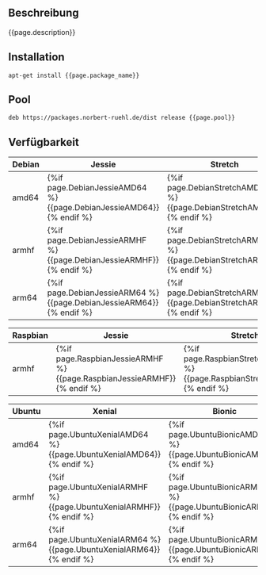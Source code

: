 ## Beschreibung

{{page.description}}


## Installation
```
apt-get install {{page.package_name}}
```

## Pool
```
deb https://packages.norbert-ruehl.de/dist release {{page.pool}}
```


## Verfügbarkeit


| Debian | Jessie | Stretch | Buster |
|--------|--------|---------|--------|
| amd64  |    {%if page.DebianJessieAMD64 %} {{page.DebianJessieAMD64}} {% endif %}  | {%if page.DebianStretchAMD64 %} {{page.DebianStretchAMD64}} {% endif %}  | {%if page.DebianBusterAMD64 %} {{page.DebianBusterAMD64}} {% endif %}  |
| armhf  |    {%if page.DebianJessieARMHF %} {{page.DebianJessieARMHF}} {% endif %}  | {%if page.DebianStretchARMHF %} {{page.DebianStretchARMHF}} {% endif %}  | {%if page.DebianBusterARMHF %} {{page.DebianBusterARMHF}} {% endif %}  |
| arm64  |    {%if page.DebianJessieARM64 %} {{page.DebianJessieARM64}} {% endif %}  | {%if page.DebianStretchARM64 %} {{page.DebianStretchARM64}} {% endif %}  | {%if page.DebianBusterARM64 %} {{page.DebianBusterARM64}} {% endif %}  |

| Raspbian | Jessie | Stretch |
|----------|--------|---------|
| armhf  |    {%if page.RaspbianJessieARMHF %} {{page.RaspbianJessieARMHF}} {% endif %}  | {%if page.RaspbianStretchARMHF %} {{page.RaspbianStretchARMHF}} {% endif %}  | {%if page.RaspbianBusterARMHF %} {{page.RaspbianBusterARMHF}} {% endif %}  |

| Ubuntu | Xenial | Bionic |
|--------|--------|--------|
| amd64  |    {%if page.UbuntuXenialAMD64 %} {{page.UbuntuXenialAMD64}} {% endif %}  | {%if page.UbuntuBionicAMD64 %} {{page.UbuntuBionicAMD64}} {% endif %}  |
| armhf  |    {%if page.UbuntuXenialARMHF %} {{page.UbuntuXenialARMHF}} {% endif %}  | {%if page.UbuntuBionicARMHF %} {{page.UbuntuBionicARMHF}} {% endif %}  |
| arm64  |    {%if page.UbuntuXenialARM64 %} {{page.UbuntuXenialARM64}} {% endif %}  | {%if page.UbuntuBionicARM64 %} {{page.UbuntuBionicARM64}} {% endif %}  |
